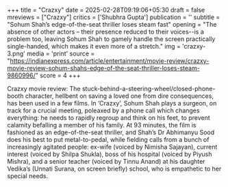 +++
title = "Crazxy"
date = 2025-02-28T09:19:06+05:30
draft = false
mreviews = ["Crazxy"]
critics = ['Shubhra Gupta']
publication = ''
subtitle = "Sohum Shah’s edge-of-the-seat thriller loses steam fast"
opening = "The absence of other actors – their presence reduced to their voices--is a problem too, leaving Sohum Shah to gamely handle the screen practically single-handed, which makes it even more of a stretch."
img = 'crazxy-3.png'
media = 'print'
source = "https://indianexpress.com/article/entertainment/movie-review/crazxy-movie-review-sohum-shahs-edge-of-the-seat-thriller-loses-steam-9860996/"
score = 4
+++

Crazxy movie review: The stuck-behind-a-steering-wheel/closed-phone-booth character, hellbent on saving a loved one from dire consequences, has been used in a few films. In ‘Crazxy’, Sohum Shah plays a surgeon, on track for a crucial meeting, poleaxed by a phone call which changes everything: he needs to rapidly regroup and think on his feet, to prevent calamity befalling a member of his family. At 93 minutes, the film is fashioned as an edge-of-the-seat thriller, and Shah’s Dr Abhimanyu Sood does his best to put metal-to-pedal, while fielding calls from a bunch of increasingly agitated people: ex-wife (voiced by Nimisha Sajayan), current interest (voiced by Shilpa Shukla), boss of his hospital (voiced by Piyush Mishra), and a senior teacher (voiced by Tinnu Anand) at his daughter Vedika’s (Unnati Surana, on screen briefly) school, who is empathetic to her special needs.
